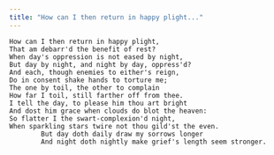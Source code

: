 ```yaml
---
title: "How can I then return in happy plight..."
---
```


	How can I then return in happy plight,
	That am debarr'd the benefit of rest?
	When day's oppression is not eased by night,
	But day by night, and night by day, oppress'd?
	And each, though enemies to either's reign,
	Do in consent shake hands to torture me;
	The one by toil, the other to complain
	How far I toil, still farther off from thee.
	I tell the day, to please him thou art bright
	And dost him grace when clouds do blot the heaven:
	So flatter I the swart-complexion'd night,
	When sparkling stars twire not thou gild'st the even.
			But day doth daily draw my sorrows longer
			And night doth nightly make grief's length seem stronger.


